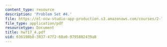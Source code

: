 ```yaml
---
content_type: resource
description: 'Problem Set #4.'
file: https://ol-ocw-studio-app-production.s3.amazonaws.com/courses/2-717j-optical-engineering-spring-2002/636198b0383747f260a09795802439a8_hw717_4.pdf
file_type: application/pdf
resourcetype: Document
title: hw717_4.pdf
uid: 636198b0-3837-47f2-60a0-9795802439a8
---
```


